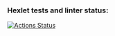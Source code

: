 ### Hexlet tests and linter status:
[![Actions Status](https://github.com/VictorKVV-hex/java-project-61/workflows/hexlet-check/badge.svg)](https://github.com/VictorKVV-hex/java-project-61/actions)